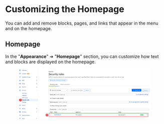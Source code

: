 # Customizing the Homepage

You can add and remove blocks, pages, and links that appear in the menu and on the homepage.

## Homepage

In the "**Appearance**" ➔ "**Homepage**" section, you can customize how text and blocks are displayed on the homepage.

<figure><img src="../../.gitbook/assets/image (123).png" alt=""><figcaption></figcaption></figure>